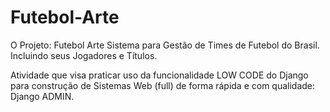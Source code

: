 # Futebol-Arte
O Projeto: Futebol Arte
Sistema para Gestão de Times de Futebol do Brasil. Incluindo seus Jogadores e Títulos.

Atividade que visa praticar uso da funcionalidade LOW CODE do Django para construção de Sistemas Web (full) de forma rápida e com qualidade: Django ADMIN.




